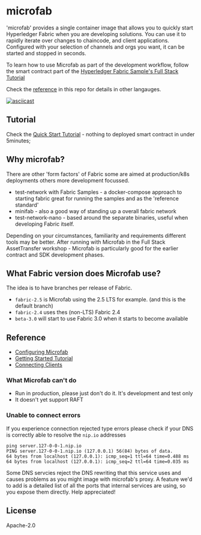 # microfab

'microfab' provides a single container image that allows you to quickly start Hyperledger Fabric when you are developing solutions. You can use it to rapidly iterate over changes to chaincode, and client applications. Configured with your selection of channels and orgs you want, it can be started and stopped in seconds.  

To learn how to use Microfab as part of the development workflow, follow the smart contract part of the [Hyperledger Fabric Sample's Full Stack Tutorial](https://github.com/hyperledger/fabric-samples/blob/main/full-stack-asset-transfer-guide/docs/SmartContractDev/00-Introduction.md)

Check the [reference](./docs/DevelopingContracts.md) in this repo for details in other langauges.

[![asciicast](https://asciinema.org/a/519913.svg)](https://asciinema.org/a/519913)


## Tutorial

Check the [Quick Start Tutorial](./docs/Tutorial.md) - nothing to deployed smart contract in under 5minutes;
## Why microfab?

There are other 'form factors' of Fabric some are aimed at production/k8s deployments others more development focussed.

- test-network with Fabric Samples - a docker-compose approach to starting fabric great for running the samples and as the 'reference standard'
- minifab - also a good way of standing up a overall fabric network
- test-network-nano - based around the separate binaries, useful when developing Fabric itself.

Depending on your circumstances, familiarity and requirements different tools may be better. After running with Microfab in the Full Stack AssetTransfer workshop - Microfab is particularly good for the earlier contract and SDK development phases.

## What Fabric version does Microfab use?

The idea is to have branches per release of Fabric.

- `fabric-2.5` is Microfab using the 2.5 LTS for example. (and this is the default branch)
- `fabric-2.4` uses thes (non-LTS) Fabric 2.4
- `beta-3.0` will start to use Fabric 3.0 when it starts to become available

## Reference

- [Configuring Microfab](./docs/ConfiguringMicrofab.md)
- [Getting Started Tutorial](./docs/Tutorial.md)
- [Connecting Clients](./docs/ConnectingClients.md)

### What Microfab can't do

- Run in production, please just don't do it. It's development and test only
- It doesn't yet support RAFT  

### Unable to connect errors

If you experience connection rejected type errors please check if your DNS is correctly able to resolve the `nip.io` addresses

```
ping server.127-0-0-1.nip.io
PING server.127-0-0-1.nip.io (127.0.0.1) 56(84) bytes of data.
64 bytes from localhost (127.0.0.1): icmp_seq=1 ttl=64 time=0.488 ms
64 bytes from localhost (127.0.0.1): icmp_seq=2 ttl=64 time=0.035 ms
```

Some DNS servcies reject the DNS rewriting that this service uses and causes problems as you might image with microfab's proxy. 
A feature we'd to add is a detailed list of all the ports that internal services are using, so you expose them directly. Help appreciated!

## License

Apache-2.0


